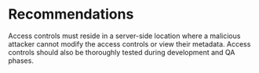 # Recommendations

Access controls must reside in a server-side location where a malicious attacker cannot modify the access controls or view their metadata. Access controls should also be thoroughly tested during development and QA phases.
